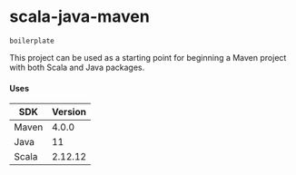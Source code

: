 # scala-java-maven
`boilerplate`

This project can be used as a starting point for beginning a Maven project with both Scala and Java packages.

#### Uses
| SDK   | Version |
|-------|---------|
| Maven | 4.0.0   |
| Java  | 11      |
| Scala | 2.12.12 |
